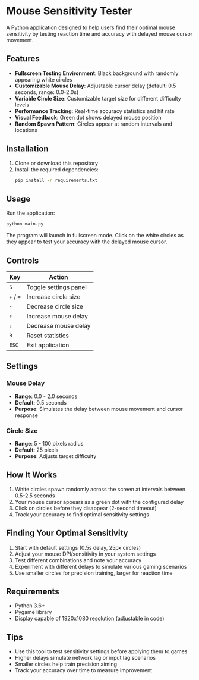 # Mouse Sensitivity Tester

A Python application designed to help users find their optimal mouse sensitivity by testing reaction time and accuracy with delayed mouse cursor movement.

## Features

- **Fullscreen Testing Environment**: Black background with randomly appearing white circles
- **Customizable Mouse Delay**: Adjustable cursor delay (default: 0.5 seconds, range: 0.0-2.0s)
- **Variable Circle Size**: Customizable target size for different difficulty levels
- **Performance Tracking**: Real-time accuracy statistics and hit rate
- **Visual Feedback**: Green dot shows delayed mouse position
- **Random Spawn Pattern**: Circles appear at random intervals and locations

## Installation

1. Clone or download this repository
2. Install the required dependencies:
   ```bash
   pip install -r requirements.txt
   ```

## Usage

Run the application:
```bash
python main.py
```

The program will launch in fullscreen mode. Click on the white circles as they appear to test your accuracy with the delayed mouse cursor.

## Controls

| Key | Action |
|-----|--------|
| `S` | Toggle settings panel |
| `+` / `=` | Increase circle size |
| `-` | Decrease circle size |
| `↑` | Increase mouse delay |
| `↓` | Decrease mouse delay |
| `R` | Reset statistics |
| `ESC` | Exit application |

## Settings

### Mouse Delay
- **Range**: 0.0 - 2.0 seconds
- **Default**: 0.5 seconds
- **Purpose**: Simulates the delay between mouse movement and cursor response

### Circle Size
- **Range**: 5 - 100 pixels radius
- **Default**: 25 pixels
- **Purpose**: Adjusts target difficulty

## How It Works

1. White circles spawn randomly across the screen at intervals between 0.5-2.5 seconds
2. Your mouse cursor appears as a green dot with the configured delay
3. Click on circles before they disappear (2-second timeout)
4. Track your accuracy to find optimal sensitivity settings

## Finding Your Optimal Sensitivity

1. Start with default settings (0.5s delay, 25px circles)
2. Adjust your mouse DPI/sensitivity in your system settings
3. Test different combinations and note your accuracy
4. Experiment with different delays to simulate various gaming scenarios
5. Use smaller circles for precision training, larger for reaction time

## Requirements

- Python 3.6+
- Pygame library
- Display capable of 1920x1080 resolution (adjustable in code)

## Tips

- Use this tool to test sensitivity settings before applying them to games
- Higher delays simulate network lag or input lag scenarios
- Smaller circles help train precision aiming
- Track your accuracy over time to measure improvement